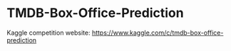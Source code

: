 # TMDB-Box-Office-Prediction
Kaggle competition website: https://www.kaggle.com/c/tmdb-box-office-prediction

